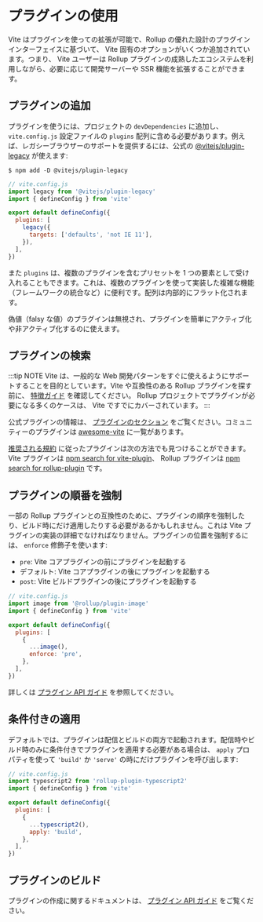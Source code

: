 # プラグインの使用

Vite はプラグインを使っての拡張が可能で、Rollup の優れた設計のプラグインインターフェイスに基づいて、 Vite 固有のオプションがいくつか追加されています。つまり、 Vite ユーザーは Rollup プラグインの成熟したエコシステムを利用しながら、必要に応じて開発サーバーや SSR 機能を拡張することができます。

## プラグインの追加

プラグインを使うには、プロジェクトの `devDependencies` に追加し、 `vite.config.js` 設定ファイルの `plugins` 配列に含める必要があります。例えば、レガシーブラウザーのサポートを提供するには、公式の [@vitejs/plugin-legacy](https://github.com/vitejs/vite/tree/main/packages/plugin-legacy) が使えます:

```
$ npm add -D @vitejs/plugin-legacy
```

```js twoslash
// vite.config.js
import legacy from '@vitejs/plugin-legacy'
import { defineConfig } from 'vite'

export default defineConfig({
  plugins: [
    legacy({
      targets: ['defaults', 'not IE 11'],
    }),
  ],
})
```

また `plugins` は、複数のプラグインを含むプリセットを 1 つの要素として受け入れることもできます。これは、複数のプラグインを使って実装した複雑な機能（フレームワークの統合など）に便利です。配列は内部的にフラット化されます。

偽値（falsy な値）のプラグインは無視され、プラグインを簡単にアクティブ化や非アクティブ化するのに使えます。

## プラグインの検索

:::tip NOTE
Vite は、一般的な Web 開発パターンをすぐに使えるようにサポートすることを目的としています。Vite や互換性のある Rollup プラグインを探す前に、 [特徴ガイド](../guide/features.md) を確認してください。 Rollup プロジェクトでプラグインが必要になる多くのケースは、 Vite ですでにカバーされています。
:::

公式プラグインの情報は、 [プラグインのセクション](../plugins/) をご覧ください。コミュニティーのプラグインは [awesome-vite](https://github.com/vitejs/awesome-vite#plugins) に一覧があります。

[推奨される規約](./api-plugin.md#規約) に従ったプラグインは次の方法でも見つけることができます。 Vite プラグインは [npm search for vite-plugin](https://www.npmjs.com/search?q=vite-plugin&ranking=popularity)、 Rollup プラグインは [npm search for rollup-plugin](https://www.npmjs.com/search?q=rollup-plugin&ranking=popularity) です。

## プラグインの順番を強制

一部の Rollup プラグインとの互換性のために、プラグインの順序を強制したり、ビルド時にだけ適用したりする必要があるかもしれません。これは Vite プラグインの実装の詳細でなければなりません。プラグインの位置を強制するには、 `enforce` 修飾子を使います:

- `pre`: Vite コアプラグインの前にプラグインを起動する
- デフォルト: Vite コアプラグインの後にプラグインを起動する
- `post`: Vite ビルドプラグインの後にプラグインを起動する

```js twoslash
// vite.config.js
import image from '@rollup/plugin-image'
import { defineConfig } from 'vite'

export default defineConfig({
  plugins: [
    {
      ...image(),
      enforce: 'pre',
    },
  ],
})
```

詳しくは [プラグイン API ガイド](./api-plugin.md#plugin-ordering) を参照してください。

## 条件付きの適用

デフォルトでは、プラグインは配信とビルドの両方で起動されます。配信時やビルド時のみに条件付きでプラグインを適用する必要がある場合は、 `apply` プロパティを使って `'build'` か `'serve'` の時にだけプラグインを呼び出します:

```js twoslash
// vite.config.js
import typescript2 from 'rollup-plugin-typescript2'
import { defineConfig } from 'vite'

export default defineConfig({
  plugins: [
    {
      ...typescript2(),
      apply: 'build',
    },
  ],
})
```

## プラグインのビルド

プラグインの作成に関するドキュメントは、 [プラグイン API ガイド](./api-plugin.md) をご覧ください。
